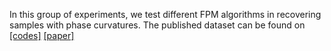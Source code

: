In this group of experiments, we test different FPM algorithms in recovering samples with phase curvatures. 
The published dataset can be found on [[codes]](https://opticapublishing.figshare.com/articles/journal_contribution/Supplementary_document_for_Addressing_phase-curvature_in_Fourier_ptychography_-_5810780_pdf/19762861?file=37536010) [[paper]](https://opg.optica.org/abstract.cfm?uri=oe-30-13-22421)



